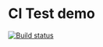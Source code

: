 # CI Test demo

[![Build status](https://ci.appveyor.com/api/projects/status/rg2oi79sfpqwvbsf?svg=true)](https://ci.appveyor.com/project/AnytaLeon/set)